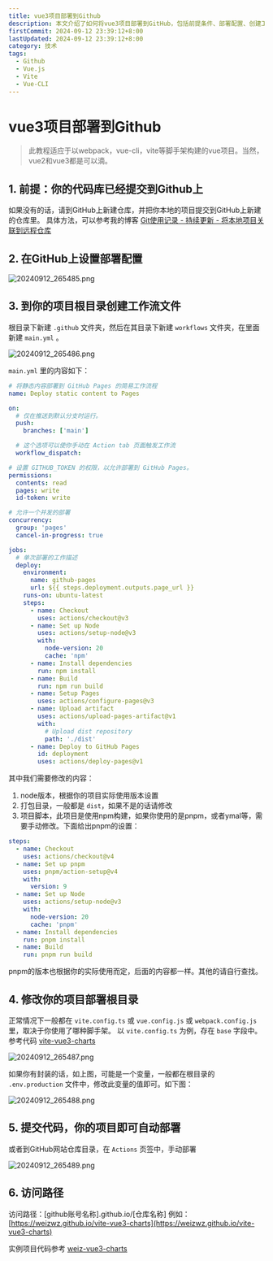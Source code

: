 ```yaml
---
title: vue3项目部署到Github
description: 本文介绍了如何将vue3项目部署到GitHub，包括前提条件、部署配置、创建工作流文件、修改项目部署根目录、提交代码和访问路径的详细步骤和方法
firstCommit: 2024-09-12 23:39:12+8:00
lastUpdated: 2024-09-12 23:39:12+8:00
category: 技术
tags:
  - Github
  - Vue.js
  - Vite
  - Vue-CLI
---
```


# vue3项目部署到Github

> 此教程适应于以webpack，vue-cli，vite等脚手架构建的vue项目。当然，vue2和vue3都是可以滴。

## 1. 前提：你的代码库已经提交到Github上

如果没有的话，请到GitHub上新建仓库，并把你本地的项目提交到GitHub上新建的仓库里。
具体方法，可以参考我的博客 [Git使用记录 - 持续更新 - 将本地项目关联到远程仓库](https://note.weizwz.com/git/use-log#%E5%B0%86%E6%9C%AC%E5%9C%B0%E9%A1%B9%E7%9B%AE%E5%85%B3%E8%81%94%E5%88%B0%E8%BF%9C%E7%A8%8B%E4%BB%93%E5%BA%93)

## 2. 在GitHub上设置部署配置

![20240912_265485.png](https://www.helloimg.com/i/2025/01/03/67775081f41bc.png)

## 3. 到你的项目根目录创建工作流文件

根目录下新建 `.github` 文件夹，然后在其目录下新建 `workflows` 文件夹，在里面新建 `main.yml` 。

![20240912_265486.png](https://www.helloimg.com/i/2025/01/03/6777507fed336.png)

`main.yml` 里的内容如下：

```yml
# 将静态内容部署到 GitHub Pages 的简易工作流程
name: Deploy static content to Pages

on:
  # 仅在推送到默认分支时运行。
  push:
    branches: ['main']

  # 这个选项可以使你手动在 Action tab 页面触发工作流
  workflow_dispatch:

# 设置 GITHUB_TOKEN 的权限，以允许部署到 GitHub Pages。
permissions:
  contents: read
  pages: write
  id-token: write

# 允许一个并发的部署
concurrency:
  group: 'pages'
  cancel-in-progress: true

jobs:
  # 单次部署的工作描述
  deploy:
    environment:
      name: github-pages
      url: ${{ steps.deployment.outputs.page_url }}
    runs-on: ubuntu-latest
    steps:
      - name: Checkout
        uses: actions/checkout@v3
      - name: Set up Node
        uses: actions/setup-node@v3
        with:
          node-version: 20
          cache: 'npm'
      - name: Install dependencies
        run: npm install
      - name: Build
        run: npm run build
      - name: Setup Pages
        uses: actions/configure-pages@v3
      - name: Upload artifact
        uses: actions/upload-pages-artifact@v1
        with:
          # Upload dist repository
          path: './dist'
      - name: Deploy to GitHub Pages
        id: deployment
        uses: actions/deploy-pages@v1
```

其中我们需要修改的内容：

1. node版本，根据你的项目实际使用版本设置
2. 打包目录，一般都是 `dist`，如果不是的话请修改
3. 项目脚本，此项目是使用npm构建，如果你使用的是pnpm，或者ymal等，需要手动修改。下面给出pnpm的设置：

```yml
steps:
  - name: Checkout
	uses: actions/checkout@v4
  - name: Set up pnpm
	uses: pnpm/action-setup@v4
	with:
	  version: 9
  - name: Set up Node
	uses: actions/setup-node@v3
	with:
	  node-version: 20
	  cache: 'pnpm'
  - name: Install dependencies
	run: pnpm install
  - name: Build
	run: pnpm run build
```

pnpm的版本也根据你的实际使用而定，后面的内容都一样。其他的请自行查找。

## 4. 修改你的项目部署根目录

正常情况下一般都在 `vite.config.ts` 或 `vue.config.js` 或 `webpack.config.js` 里，取决于你使用了哪种脚手架。
以 `vite.config.ts` 为例，存在 `base` 字段中。参考代码 [vite-vue3-charts](https://github.com/weizwz/vite-vue3-charts/blob/main/vite.config.ts)

![20240912_265487.png](https://www.helloimg.com/i/2025/01/03/6777507f7d2cd.png)

如果你有封装的话，如上图，可能是一个变量，一般都在根目录的 `.env.production` 文件中，修改此变量的值即可。如下图：

![20240912_265488.png](https://www.helloimg.com/i/2025/01/03/6777507fe4ea0.png)

## 5. 提交代码，你的项目即可自动部署

或者到GitHub网站仓库目录，在 `Actions` 页签中，手动部署

![20240912_265489.png](https://www.helloimg.com/i/2025/01/03/67775080ba0a0.png)

## 6. 访问路径

访问路径：[github账号名称].github.io/[仓库名称]
例如：[https://weizwz.github.io/vite-vue3-charts](https://weizwz.github.io/vite-vue3-charts)

实例项目代码参考 [weiz-vue3-charts](https://github.com/weizwz/vite-vue3-charts)
